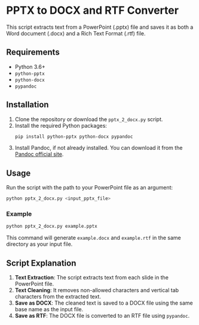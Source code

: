 # PPTX to DOCX and RTF Converter

This script extracts text from a PowerPoint (.pptx) file and saves it as both a Word document (.docx) and a Rich Text Format (.rtf) file. 

## Requirements

- Python 3.6+
- `python-pptx`
- `python-docx`
- `pypandoc`

## Installation

1. Clone the repository or download the `pptx_2_docx.py` script.
2. Install the required Python packages:
    ```sh
    pip install python-pptx python-docx pypandoc
    ```
3. Install Pandoc, if not already installed. You can download it from the [Pandoc official site](https://pandoc.org/installing.html).

## Usage

Run the script with the path to your PowerPoint file as an argument:

```sh
python pptx_2_docx.py <input_pptx_file>
```

### Example

```sh
python pptx_2_docx.py example.pptx
```
    
This command will generate `example.docx` and `example.rtf` in the same directory as your input file.

## Script Explanation

1. **Text Extraction**: The script extracts text from each slide in the PowerPoint file.
2. **Text Cleaning**: It removes non-allowed characters and vertical tab characters from the extracted text.
3. **Save as DOCX**: The cleaned text is saved to a DOCX file using the same base name as the input file.
4. **Save as RTF**: The DOCX file is converted to an RTF file using `pypandoc`.
